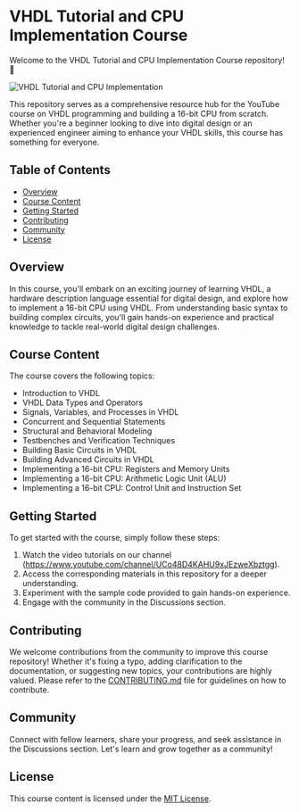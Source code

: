 # VHDL Tutorial and CPU Implementation Course

Welcome to the VHDL Tutorial and CPU Implementation Course repository! 🚀

![VHDL Tutorial and CPU Implementation](https://www.youtube.com/channel/UCo48D4KAHU9xJEzweXbztgg)

This repository serves as a comprehensive resource hub for the YouTube course on VHDL programming and building a 16-bit CPU from scratch. Whether you're a beginner looking to dive into digital design or an experienced engineer aiming to enhance your VHDL skills, this course has something for everyone.

## Table of Contents

- [Overview](#overview)
- [Course Content](#course-content)
- [Getting Started](#getting-started)
- [Contributing](#contributing)
- [Community](#community)
- [License](#license)

## Overview

In this course, you'll embark on an exciting journey of learning VHDL, a hardware description language essential for digital design, and explore how to implement a 16-bit CPU using VHDL. From understanding basic syntax to building complex circuits, you'll gain hands-on experience and practical knowledge to tackle real-world digital design challenges.

## Course Content

The course covers the following topics:

- Introduction to VHDL
- VHDL Data Types and Operators
- Signals, Variables, and Processes in VHDL
- Concurrent and Sequential Statements
- Structural and Behavioral Modeling
- Testbenches and Verification Techniques
- Building Basic Circuits in VHDL
- Building Advanced Circuits in VHDL
- Implementing a 16-bit CPU: Registers and Memory Units
- Implementing a 16-bit CPU: Arithmetic Logic Unit (ALU)
- Implementing a 16-bit CPU: Control Unit and Instruction Set

## Getting Started

To get started with the course, simply follow these steps:

1. Watch the video tutorials on our channel (https://www.youtube.com/channel/UCo48D4KAHU9xJEzweXbztgg).
2. Access the corresponding materials in this repository for a deeper understanding.
3. Experiment with the sample code provided to gain hands-on experience.
4. Engage with the community in the Discussions section.

## Contributing

We welcome contributions from the community to improve this course repository! Whether it's fixing a typo, adding clarification to the documentation, or suggesting new topics, your contributions are highly valued. Please refer to the [CONTRIBUTING.md](CONTRIBUTING.md) file for guidelines on how to contribute.

## Community

Connect with fellow learners, share your progress, and seek assistance in the Discussions section. Let's learn and grow together as a community!

## License

This course content is licensed under the [MIT License](LICENSE).
